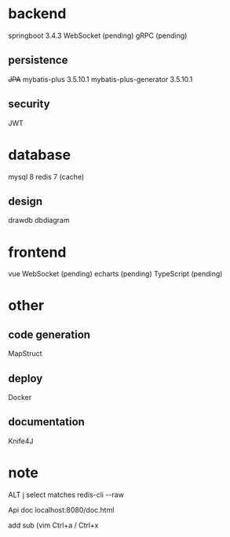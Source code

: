 # backend
springboot 3.4.3
WebSocket   (pending)
gRPC    (pending)

## persistence
~~JPA~~
mybatis-plus 3.5.10.1
mybatis-plus-generator 3.5.10.1

## security
JWT

# database
mysql 8
redis 7 (cache)

## design
drawdb
dbdiagram

# frontend
vue
WebSocket   (pending)
echarts (pending)
TypeScript  (pending)

# other
## code generation
MapStruct

## deploy
Docker

## documentation
Knife4J

# note
ALT j select matches
redis-cli --raw

Api doc
localhost:8080/doc.html

add sub (vim
Ctrl+a / Ctrl+x

